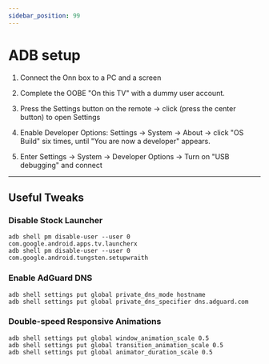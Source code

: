 ```yaml
---
sidebar_position: 99
---
```


# ADB setup

1. Connect the Onn box to a PC and a screen
  
2. Complete the OOBE "On this TV" with a dummy user account. 
  
3. Press the Settings button on the remote -> click (press the center button) to open Settings 

4. Enable Developer Options: Settings -> System -> About -> click "OS Build" six times, until "You are now a developer" appears.

5. Enter Settings -> System -> Developer Options -> Turn on "USB debugging" and connect                    

----

## Useful Tweaks

### Disable Stock Launcher
```
adb shell pm disable-user --user 0 com.google.android.apps.tv.launcherx
adb shell pm disable-user --user 0 com.google.android.tungsten.setupwraith
```


### Enable AdGuard DNS
```
adb shell settings put global private_dns_mode hostname
adb shell settings put global private_dns_specifier dns.adguard.com
```

### Double-speed Responsive Animations
```
adb shell settings put global window_animation_scale 0.5
adb shell settings put global transition_animation_scale 0.5
adb shell settings put global animator_duration_scale 0.5
```
